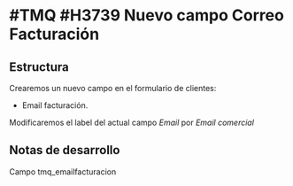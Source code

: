 # #TMQ #H3739 Nuevo campo Correo Facturación

## Estructura
Crearemos un nuevo campo en el formulario de clientes:
* Email facturación.

Modificaremos el label del actual campo _Email_ por _Email comercial_

## Notas de desarrollo
Campo tmq_emailfacturacion